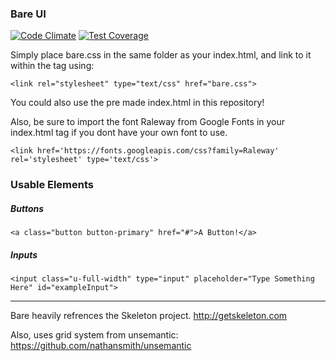 ### Bare UI

[![Code Climate](https://codeclimate.com/github/bareui/bareui/badges/gpa.svg)](https://codeclimate.com/github/bareui/bareui)
[![Test Coverage](https://codeclimate.com/github/bareui/bareui/badges/coverage.svg)](https://codeclimate.com/github/bareui/bareui/coverage)


Simply place bare.css in the same folder as your index.html, and link to it within the <head> tag using:
```
<link rel="stylesheet" type="text/css" href="bare.css">
```
You could also use the pre made index.html in this repository!


Also, be sure to import the font Raleway from Google Fonts in your index.html <head> tag if you dont have your own font to use.
```
<link href='https://fonts.googleapis.com/css?family=Raleway' rel='stylesheet' type='text/css'>
```


### Usable Elements

##### Buttons
```
<a class="button button-primary" href="#">A Button!</a>
```

##### Inputs
```
<input class="u-full-width" type="input" placeholder="Type Something Here" id="exampleInput">
```

<hr>

Bare heavily refrences the Skeleton project. http://getskeleton.com

Also, uses grid system from unsemantic: https://github.com/nathansmith/unsemantic
